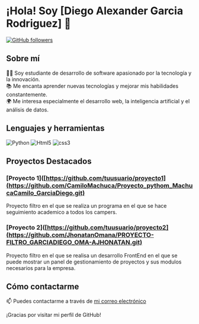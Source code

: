
# ¡Hola! Soy [Diego Alexander Garcia Rodriguez] 👋

[![GitHub followers](https://img.shields.io/github/followers/tuusuario?label=Follow&style=social)](https://github.com/DiegoAlexanderGarcia)

## Sobre mí

👨‍💻 Soy estudiante de desarrollo de software apasionado por la tecnología y la innovación.  
📚 Me encanta aprender nuevas tecnologías y mejorar mis habilidades constantemente.  
🌍 Me interesa especialmente el desarrollo web, la inteligencia artificial y el análisis de datos.  

## Lenguajes y herramientas

![Python](https://img.shields.io/badge/Python-FFD43B?style=for-the-badge&logo=python&logoColor=blue)
![Html5](https://img.shields.io/badge/HTML5-E34F26?style=for-the-badge&logo=html5&logoColor=white)
![css3](https://img.shields.io/badge/CSS3-1572B6?style=for-the-badge&logo=css3&logoColor=white)


## Proyectos Destacados

### [Proyecto 1]([https://github.com/tuusuario/proyecto1](https://github.com/CamiloMachuca/Proyecto_pythom_MachucaCamilo_GarciaDiego.git)
Proyecto filtro en el que se realiza un programa en el que se hace seguimiento academico a todos los campers.

### [Proyecto 2]([https://github.com/tuusuario/proyecto2](https://github.com/JhonatanOmana/PROYECTO-FILTRO_GARCIADIEGO_OMA-AJHONATAN.git)
Proyecto filtro en el que se realisa un desarrollo FrontEnd en el que se puede mostrar un panel de gestionamiento de proyectos y sus modulos necesarios para la empresa.



## Cómo contactarme

📫 Puedes contactarme a través de [mi correo electrónico](Diego:dggarcia855@gmail.com)  
  

¡Gracias por visitar mi perfil de GitHub!
